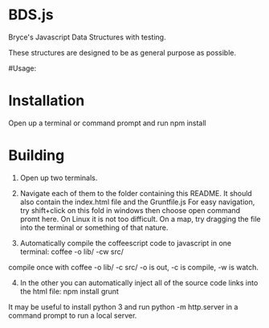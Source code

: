 # BDS.js
Bryce's Javascript Data Structures with testing.


These structures are designed to be as general purpose as possible.

#Usage:

# Installation
Open up a terminal or command prompt and run 
npm install


# Building
1. Open up two terminals.
2. Navigate each of them to the folder containing this README.
   It should also contain the index.html file and the Gruntfile.js
   For easy navigation, try shift+click on this fold in windows then choose open command promt here.
   On Linux it is not too difficult. On a map, try dragging the file into the terminal or something of that nature.

3. Automatically compile the coffeescript code to javascript in one terminal:
 coffee -o lib/ -cw src/

compile once with coffee -o lib/ -c src/
-o is out, -c is compile, -w is watch.


4. In the other you can automatically inject all of the source code links into the html file:
 npm install
 grunt
 
 
It may be useful to install python 3 and run python -m http.server in a command prompt to run a local server.